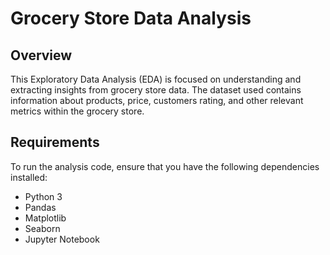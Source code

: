 # Grocery Store Data Analysis
## Overview
This Exploratory Data Analysis (EDA) is focused on understanding and extracting insights from grocery store data. The dataset used contains information about products, price, customers rating, and other relevant metrics within the grocery store.
## Requirements
To run the analysis code, ensure that you have the following dependencies installed:
- Python 3
- Pandas
- Matplotlib
- Seaborn
- Jupyter Notebook 
